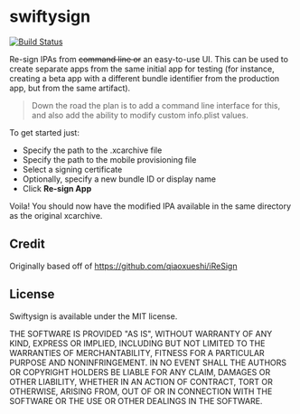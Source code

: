 # swiftysign



[![Build Status](https://travis-ci.org/michaelspecht/swiftysign.svg?branch=master)](https://travis-ci.org/michaelspecht/swiftysign)

Re-sign IPAs from ~~command line or~~ an easy-to-use UI. This can be used to create separate apps from the same initial app for testing (for instance, creating a beta app with a different bundle identifier from the production app, but from the same artifact).
> Down the road the plan is to add a command line interface for this, and also add the ability to modify custom info.plist values.

To get started just:
- Specify the path to the .xcarchive file
- Specify the path to the mobile provisioning file
- Select a signing certificate
- Optionally, specify a new bundle ID or display name
- Click **Re-sign App**

Voila! You should now have the modified IPA available in the same directory as the original xcarchive.

## Credit

Originally based off of https://github.com/qiaoxueshi/iReSign

## License
Swiftysign is available under the MIT license.

THE SOFTWARE IS PROVIDED "AS IS", WITHOUT WARRANTY OF ANY KIND, EXPRESS OR IMPLIED, INCLUDING BUT NOT LIMITED TO THE WARRANTIES OF MERCHANTABILITY, FITNESS FOR A PARTICULAR PURPOSE AND NONINFRINGEMENT. IN NO EVENT SHALL THE AUTHORS OR COPYRIGHT HOLDERS BE LIABLE FOR ANY CLAIM, DAMAGES OR OTHER LIABILITY, WHETHER IN AN ACTION OF CONTRACT, TORT OR OTHERWISE, ARISING FROM, OUT OF OR IN CONNECTION WITH THE SOFTWARE OR THE USE OR OTHER DEALINGS IN THE SOFTWARE.
